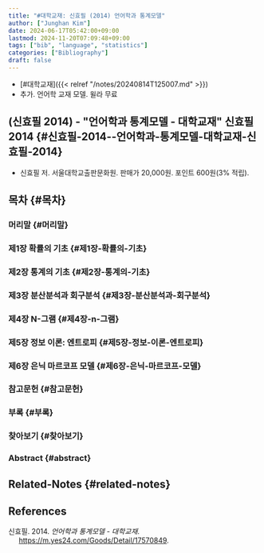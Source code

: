 ```yaml
---
title: "#대학교재: 신효필 (2014) 언어학과 통계모델"
author: ["Junghan Kim"]
date: 2024-06-17T05:42:00+09:00
lastmod: 2024-11-20T07:09:48+09:00
tags: ["bib", "language", "statistics"]
categories: ["Bibliography"]
draft: false
---
```


-   [#대학교재]({{< relref "/notes/20240814T125007.md" >}})
-   추가. 언어학 교재 모델. 윌라 무료


## (신효필 2014) - "언어학과 통계모델 - 대학교재" 신효필 2014 {#신효필-2014--언어학과-통계모델-대학교재-신효필-2014}

-   신효필 저. 서울대학교출판문화원. 판매가 20,000원. 포인트 600원(3% 적립).


## 목차 {#목차}


### 머리말 {#머리말}


### 제1장 확률의 기초 {#제1장-확률의-기초}


### 제2장 통계의 기초 {#제2장-통계의-기초}


### 제3장 분산분석과 회구분석 {#제3장-분산분석과-회구분석}


### 제4장 N-그램 {#제4장-n-그램}


### 제5장 정보 이론: 엔트로피 {#제5장-정보-이론-엔트로피}


### 제6장 은닉 마르코프 모델 {#제6장-은닉-마르코프-모델}


### 참고문헌 {#참고문헌}


### 부록 {#부록}


### 찾아보기 {#찾아보기}


### Abstract {#abstract}


## Related-Notes {#related-notes}

## References

<style>.csl-entry{text-indent: -1.5em; margin-left: 1.5em;}</style><div class="csl-bib-body">
  <div class="csl-entry">신효필. 2014. <i>언어학과 통계모델 - 대학교재</i>. <a href="https://m.yes24.com/Goods/Detail/17570849">https://m.yes24.com/Goods/Detail/17570849</a>.</div>
</div>
